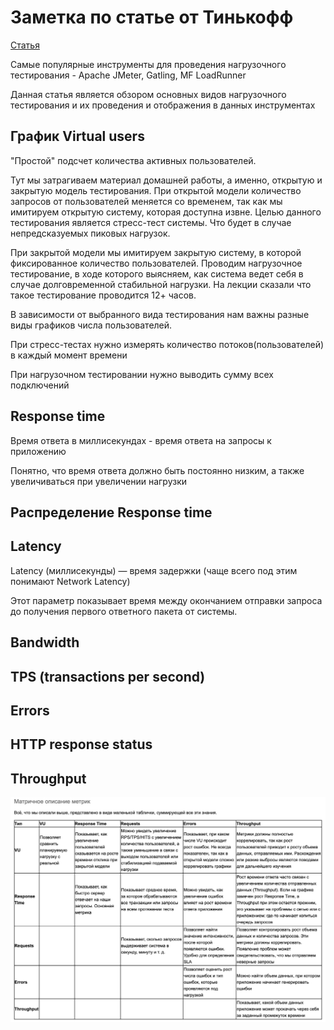 # Заметка по статье от Тинькофф

[Статья](https://habr.com/ru/companies/tbank/articles/514314/)

Самые популярные инструменты для проведения нагрузочного тестирования - Apache JMeter, Gatling, MF LoadRunner

Данная статья является обзором основных видов нагрузочного тестирования и их проведения и отображения в данных инструментах


## График Virtual users

"Простой" подсчет количества активных пользователей.

Тут мы затрагиваем материал домашней работы, а именно, открытую и закрытую модель тестирования. 
При открытой модели количество запросов от пользователей меняется со временем, так как мы имитируем открытую систему, которая доступна извне.
Целью данного тестирования является стресс-тест системы. Что будет в случае непредсказуемых пиковых нагрузок.

При закрытой модели мы имитируем закрытую систему, в которой фиксированное количество пользователей. Проводим нагрузочное тестирование, в ходе которого выясняем,
как система ведет себя в случае долговременной стабильной нагрузки. На лекции сказали что такое тестирование проводится 12+ часов.

В зависимости от выбранного вида тестирования нам важны разные виды графиков числа пользователей. 

При стресс-тестах нужно измерять количество потоков(пользователей) в каждый момент времени

При нагрузочном тестировании нужно выводить сумму всех подключений

## Response time

Время ответа в миллисекундах - время ответа на запросы к приложению

Понятно, что время ответа должно быть постоянно низким, а также увеличиваться при увеличении нагрузки



## Распределение Response time

## Latency

Latency (миллисекунды) — время задержки (чаще всего под этим понимают Network Latency)

Этот параметр показывает время между окончанием отправки запроса до получения первого ответного пакета от системы.

## Bandwidth

## TPS (transactions per second)

## Errors


## HTTP response status

## Throughput

![table](./img/sum_table.png)
